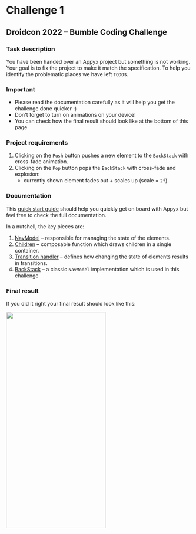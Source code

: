 # Challenge 1

## Droidcon 2022 – Bumble Coding Challenge 

### Task description

You have been handed over an Appyx project but something is not working. Your goal is to fix the project
to make it match the specification. To help you identify the problematic places we have left `TODO`s.

### Important 

- Please read the documentation carefully as it will help you get the challenge done quicker :) 
- Don't forget to turn on animations on your device!
- You can check how the final result should look like at the bottom of this page

### Project requirements

1. Clicking on the `Push` button pushes a new element to the `BackStack` with cross-fade animation.
2. Clicking on the `Pop` button pops the `BackStack` with cross-fade and explosion:
    - currently shown element fades out + scales up (scale = `2f`).

### Documentation

This [quick start guide](https://bumble-tech.github.io/appyx/how-to-use-appyx/quick-start/) should
help you quickly get on board with Appyx but feel free to check the full documentation.  

In a nutshell, the key pieces are:

1. [NavModel](https://bumble-tech.github.io/appyx/navmodel/) – responsible for managing the state of the elements.
2. [Children](https://bumble-tech.github.io/appyx/ui/children-view/) – composable function which draws children in a single container.
3. [Transition handler](https://bumble-tech.github.io/appyx/ui/transitions/#appyx-transition-handlers/) – defines how changing the state of elements results in transitions.
4. [BackStack](https://bumble-tech.github.io/appyx/navmodel/backstack/) – a classic `NavModel` implementation which is used in this challenge 

### Final result

If you did it right your final result should look like this:

<img src="https://i.imgur.com/wxDqgGe.gif" width="270" height="586">
